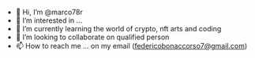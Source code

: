 - 👋 Hi, I’m @marco78r 
- 👀 I’m interested in ...
- 🌱 I’m currently learning the world of crypto, nft arts and coding 
- 💞️ I’m looking to collaborate on qualified person 
- 📫 How to reach me ... on my email (federicobonaccorso7@gmail.com)

<!---
marco78r/marco78r is a ✨ special ✨ repository because its `README.md` (this file) appears on your GitHub profile.
You can click the Preview link to take a look at your changes.
--->
